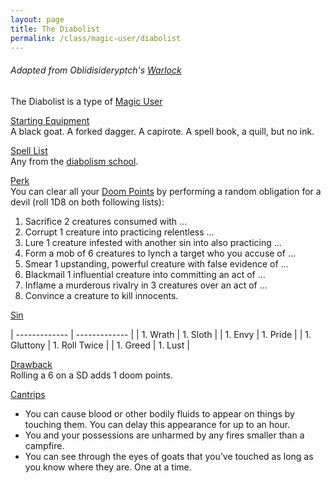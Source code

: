 ```yaml
---
layout: page
title: The Diabolist
permalink: /class/magic-user/diabolist
---
```


###### Adapted from Oblidisideryptch's [Warlock](https://oblidisideryptch.blogspot.com/2019/03/osr-class-warlock.html)

The Diabolist is a type of [Magic User](/class/magic-user)

<ins>Starting Equipment</ins><br>
A black goat. A forked dagger. A capirote. A spell book, a quill, but no ink.

<ins>Spell List</ins><br>
Any from the [diabolism school](/spells#diabolism).

<ins>Perk</ins><br>
You can clear all your [Doom Points](/class/magic-user#spells) by performing a random obligation for a devil (roll 1D8 on both following lists): 

1. Sacrifice 2 creatures consumed with ...
1. Corrupt 1 creature into practicing relentless ...
1. Lure 1 creature infested with another sin into also practicing ...
1. Form a mob of 6 creatures to lynch a target who you accuse of ...
1. Smear 1 upstanding, powerful creature with false evidence of ...
1. Blackmail 1 influential creature into committing an act of ...
1. Inflame a murderous rivalry in 3 creatures over an act of ...
1. Convince a creature to kill innocents.

<ins>Sin</ins>

| ------------- | ------------- |
| 1. Wrath  |  1. Sloth  |
| 1. Envy  |  1. Pride  |
| 1. Gluttony  |  1. Roll Twice  |
| 1. Greed  |  1. Lust  |


<ins>Drawback</ins><br>
Rolling a 6 on a SD adds 1 doom points.

<ins>Cantrips</ins>
- You can cause blood or other bodily fluids to appear on things by touching them. You can delay this appearance for up to an hour.
- You and your possessions are unharmed by any fires smaller than a campfire.
- You can see through the eyes of goats that you’ve touched as long as you know where they are. One at a time.

